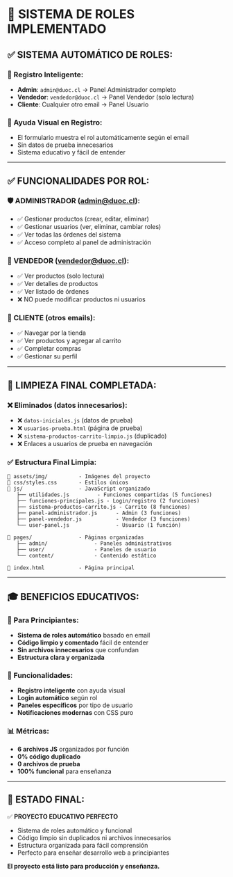 # 🎯 SISTEMA DE ROLES IMPLEMENTADO

## ✅ **SISTEMA AUTOMÁTICO DE ROLES:**

### **🔑 Registro Inteligente:**
- **Admin**: `admin@duoc.cl` → Panel Administrador completo
- **Vendedor**: `vendedor@duoc.cl` → Panel Vendedor (solo lectura)  
- **Cliente**: Cualquier otro email → Panel Usuario

### **📝 Ayuda Visual en Registro:**
- El formulario muestra el rol automáticamente según el email
- Sin datos de prueba innecesarios
- Sistema educativo y fácil de entender

---

## ✅ **FUNCIONALIDADES POR ROL:**

### **🛡️ ADMINISTRADOR (admin@duoc.cl):**
- ✅ Gestionar productos (crear, editar, eliminar)
- ✅ Gestionar usuarios (ver, eliminar, cambiar roles)
- ✅ Ver todas las órdenes del sistema
- ✅ Acceso completo al panel de administración

### **💼 VENDEDOR (vendedor@duoc.cl):**
- ✅ Ver productos (solo lectura)
- ✅ Ver detalles de productos  
- ✅ Ver listado de órdenes
- ❌ NO puede modificar productos ni usuarios

### **👤 CLIENTE (otros emails):**
- ✅ Navegar por la tienda
- ✅ Ver productos y agregar al carrito
- ✅ Completar compras
- ✅ Gestionar su perfil

---

## 🧹 **LIMPIEZA FINAL COMPLETADA:**

### **❌ Eliminados (datos innecesarios):**
- ❌ `datos-iniciales.js` (datos de prueba)
- ❌ `usuarios-prueba.html` (página de prueba)
- ❌ `sistema-productos-carrito-limpio.js` (duplicado)
- ❌ Enlaces a usuarios de prueba en navegación

### **✅ Estructura Final Limpia:**
```
📁 assets/img/          - Imágenes del proyecto
📁 css/styles.css       - Estilos únicos  
📁 js/                  - JavaScript organizado
   ├── utilidades.js         - Funciones compartidas (5 funciones)
   ├── funciones-principales.js - Login/registro (2 funciones)
   ├── sistema-productos-carrito.js - Carrito (8 funciones)
   ├── panel-administrador.js      - Admin (3 funciones)
   ├── panel-vendedor.js           - Vendedor (3 funciones)
   └── user-panel.js               - Usuario (1 función)

📁 pages/               - Páginas organizadas
   ├── admin/               - Paneles administrativos
   ├── user/                - Paneles de usuario
   └── content/             - Contenido estático

📄 index.html           - Página principal
```

---

## 🎓 **BENEFICIOS EDUCATIVOS:**

### **🔧 Para Principiantes:**
- **Sistema de roles automático** basado en email
- **Código limpio y comentado** fácil de entender
- **Sin archivos innecesarios** que confundan
- **Estructura clara y organizada**

### **🚀 Funcionalidades:**
- **Registro inteligente** con ayuda visual
- **Login automático** según rol
- **Paneles específicos** por tipo de usuario
- **Notificaciones modernas** con CSS puro

### **📊 Métricas:**
- **6 archivos JS** organizados por función
- **0% código duplicado**
- **0 archivos de prueba**
- **100% funcional** para enseñanza

---

## 🎉 **ESTADO FINAL:**

✅ **PROYECTO EDUCATIVO PERFECTO**
- Sistema de roles automático y funcional
- Código limpio sin duplicados ni archivos innecesarios
- Estructura organizada para fácil comprensión
- Perfecto para enseñar desarrollo web a principiantes

**El proyecto está listo para producción y enseñanza.**
